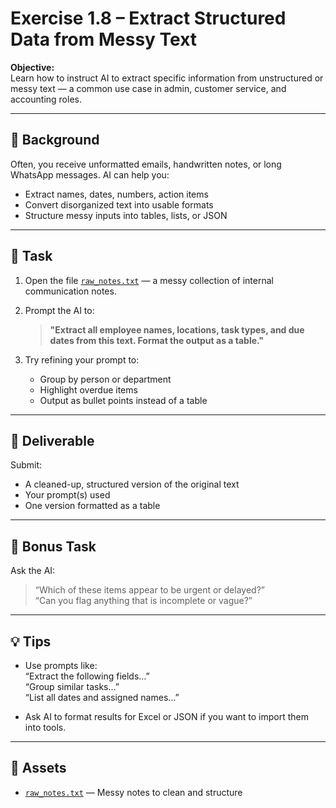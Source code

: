 # Exercise 1.8 – Extract Structured Data from Messy Text

**Objective:**  
Learn how to instruct AI to extract specific information from unstructured or messy text — a common use case in admin, customer service, and accounting roles.

---

## 🧠 Background

Often, you receive unformatted emails, handwritten notes, or long WhatsApp messages. AI can help you:
- Extract names, dates, numbers, action items
- Convert disorganized text into usable formats
- Structure messy inputs into tables, lists, or JSON

---

## 📝 Task

1. Open the file [`raw_notes.txt`](assets/raw_notes.txt) — a messy collection of internal communication notes.
2. Prompt the AI to:

   > **"Extract all employee names, locations, task types, and due dates from this text. Format the output as a table."**

3. Try refining your prompt to:
   - Group by person or department
   - Highlight overdue items
   - Output as bullet points instead of a table

---

## 🎯 Deliverable

Submit:
- A cleaned-up, structured version of the original text
- Your prompt(s) used
- One version formatted as a table

---

## 🔁 Bonus Task

Ask the AI:
> “Which of these items appear to be urgent or delayed?”  
> “Can you flag anything that is incomplete or vague?”

---

## 💡 Tips

- Use prompts like:  
  “Extract the following fields…”  
  “Group similar tasks…”  
  “List all dates and assigned names…”

- Ask AI to format results for Excel or JSON if you want to import them into tools.

---

## 📁 Assets

- [`raw_notes.txt`](assets/raw_notes.txt) — Messy notes to clean and structure
